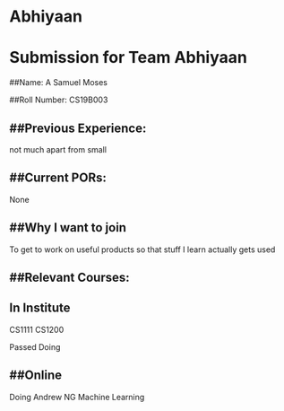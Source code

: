 # Abhiyaan
Submission for Team Abhiyaan
============================

##Name:
A Samuel Moses

##Roll Number:
CS19B003

##Previous Experience:
-------------------
not much apart from small 

##Current PORs:
-------------
None

##Why I want to join
------------------------------
To get to work on useful products so that stuff I learn actually gets used

##Relevant Courses:
----------------
In Institute
------------
CS1111
CS1200

Passed
Doing

##Online
------
Doing Andrew NG Machine Learning 
